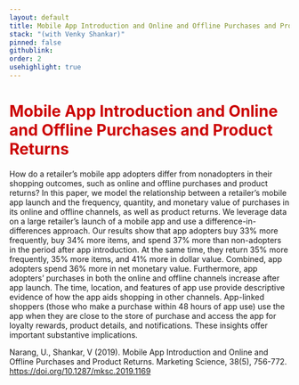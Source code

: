 ```yaml
---
layout: default
title: Mobile App Introduction and Online and Offline Purchases and Product Returns
stack: "(with Venky Shankar)"
pinned: false
githublink: 
order: 2
usehighlight: true
---
```


<h1 style="color: #cc0000">Mobile App Introduction and Online and Offline Purchases and Product Returns</h1> 

How do a retailer’s mobile app adopters differ from nonadopters in their shopping outcomes, such as online and offline purchases and product returns? In this paper, we model the relationship between a retailer’s mobile app launch and the frequency, quantity, and monetary value of purchases in its online and offline channels, as well as product returns. We leverage data on a large retailer’s launch of a mobile app and use a difference-in-differences approach. Our results show that app adopters buy 33% more frequently, buy 34% more items, and spend 37% more than non-adopters in the period after app introduction. At the same time, they return 35% more frequently, 35% more items, and 41% more in dollar value. Combined, app adopters spend 36% more in net monetary value. Furthermore, app adopters’ purchases in both the online and offline channels increase after app launch. The time, location, and features of app use provide descriptive evidence of how the app aids shopping in other channels. App-linked shoppers (those who make a purchase within 48 hours of app use) use the app when they are close to the store of purchase and access the app for loyalty rewards, product details, and notifications. These insights offer important substantive implications.

Narang, U., Shankar, V (2019). Mobile App Introduction and Online and Offline Purchases and Product Returns. Marketing Science, 38(5), 756-772. https://doi.org/10.1287/mksc.2019.1169
